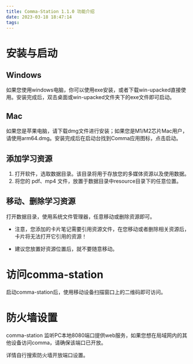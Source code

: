 ```yaml
---
title: Comma-Station 1.1.0 功能介绍
date: 2023-03-18 18:47:14
tags:
---
```

# 安装与启动
## Windows
如果您使用windows电脑，你可以使用exe安装，或者下载win-upacked直接使用。安装完成后，双击桌面或win-upacked文件夹下的exe文件即可启动。

## Mac
如果您是苹果电脑，请下载dmg文件进行安装；如果您是M1/M2芯片Mac用户，请使用arm64.dmg。安装完成后在启动台找到Comma应用图标，点击启动。
## 添加学习资源
1. 打开软件，选取数据目录。该目录将用于存放您的多媒体资源以及使用数据。
2. 将您的 pdf、mp4 文件，放置于数据目录中resource目录下的任意位置。

## 移动、删除学习资源

打开数据目录，使用系统文件管理器，任意移动或删除资源即可。

- 注意，您添加的卡片笔记需要引用资源文件，在您移动或者删除相关资源后，卡片将无法打开它引用的资源！

- 建议您放置好资源位置后，就不要随意移动。

# 访问comma-station
启动comma-station后，使用移动设备扫描窗口上的二维码即可访问。

# 防火墙设置

comma-station 监听PC本地8080端口提供web服务，如果您想在局域网内的其他设备访问comma，请确保该端口已开放。

详情自行搜索防火墙开放端口设置。
